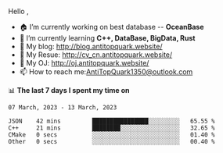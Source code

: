
Hello , 

- 🏠 I’m currently working on best database -- **OceanBase**
- 🌱 I’m currently learning **C++, DataBase, BigData, Rust**
- 🔭 My blog:   http://blog.antitopquark.website/ 
- 👦 My Resue:  http://cv_cn.antitopquark.website/
- 🚉 My OJ:     http://oj.antitopquark.website/
- 📫 How to reach me:AntiTopQuark1350@outlook.com


📊 **The last 7 days I spent my time on** 

<!--START_SECTION:waka-->
```text
07 March, 2023 - 13 March, 2023

JSON    42 mins         ████████████████░░░░░░░░░   65.55 % 
C++     21 mins         ████████░░░░░░░░░░░░░░░░░   32.65 % 
CMake   0 secs          ░░░░░░░░░░░░░░░░░░░░░░░░░   01.40 % 
Other   0 secs          ░░░░░░░░░░░░░░░░░░░░░░░░░   00.40 %
```
<!--END_SECTION:waka-->


